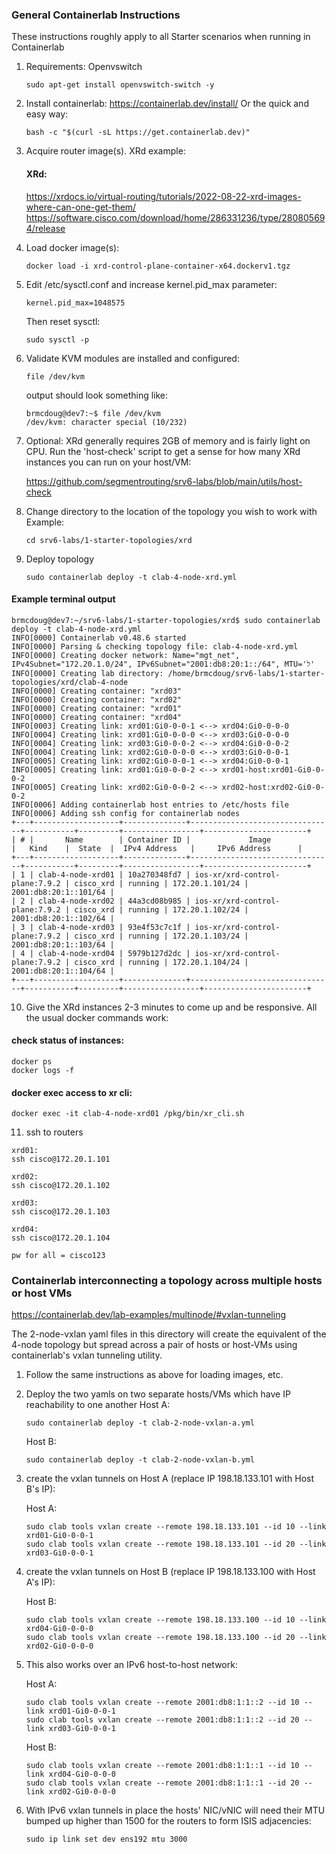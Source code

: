 ### General Containerlab Instructions
These instructions roughly apply to all Starter scenarios when running in Containerlab
   
1. Requirements: Openvswitch
   ```
   sudo apt-get install openvswitch-switch -y
   ```
   
2. Install containerlab: https://containerlab.dev/install/
   Or the quick and easy way:
   ```
   bash -c "$(curl -sL https://get.containerlab.dev)"
   ```

3. Acquire router image(s). XRd example:
   
   #### XRd:
   https://xrdocs.io/virtual-routing/tutorials/2022-08-22-xrd-images-where-can-one-get-them/
   https://software.cisco.com/download/home/286331236/type/280805694/release


4. Load docker image(s):
   ```
   docker load -i xrd-control-plane-container-x64.dockerv1.tgz 
   ``` 

5. Edit /etc/sysctl.conf and increase kernel.pid_max parameter:
   ```
   kernel.pid_max=1048575
   ```
   Then reset sysctl: 
   ```
   sudo sysctl -p
   ```
     
6. Validate KVM modules are installed and configured:
   ```
   file /dev/kvm
   ```
   output should look something like:
   ```
   brmcdoug@dev7:~$ file /dev/kvm
   /dev/kvm: character special (10/232)
   ```
7. Optional: XRd generally requires 2GB of memory and is fairly light on CPU. Run the 'host-check' script to get a sense for how many XRd instances you can run on your host/VM: 

    https://github.com/segmentrouting/srv6-labs/blob/main/utils/host-check

8.  Change directory to the location of the topology you wish to work with
    Example: 
    ```
    cd srv6-labs/1-starter-topologies/xrd
    ```
   
9.  Deploy topology
    ```
    sudo containerlab deploy -t clab-4-node-xrd.yml
    ```

#### Example terminal output
```
brmcdoug@dev7:~/srv6-labs/1-starter-topologies/xrd$ sudo containerlab deploy -t clab-4-node-xrd.yml
INFO[0000] Containerlab v0.48.6 started                 
INFO[0000] Parsing & checking topology file: clab-4-node-xrd.yml 
INFO[0000] Creating docker network: Name="mgt_net", IPv4Subnet="172.20.1.0/24", IPv6Subnet="2001:db8:20:1::/64", MTU='ל' 
INFO[0000] Creating lab directory: /home/brmcdoug/srv6-labs/1-starter-topologies/xrd/clab-4-node 
INFO[0000] Creating container: "xrd03"                  
INFO[0000] Creating container: "xrd02"                  
INFO[0000] Creating container: "xrd01"                  
INFO[0000] Creating container: "xrd04"                  
INFO[0003] Creating link: xrd01:Gi0-0-0-1 <--> xrd04:Gi0-0-0-0 
INFO[0004] Creating link: xrd01:Gi0-0-0-0 <--> xrd03:Gi0-0-0-0 
INFO[0004] Creating link: xrd03:Gi0-0-0-2 <--> xrd04:Gi0-0-0-2 
INFO[0004] Creating link: xrd02:Gi0-0-0-0 <--> xrd03:Gi0-0-0-1 
INFO[0005] Creating link: xrd02:Gi0-0-0-1 <--> xrd04:Gi0-0-0-1 
INFO[0005] Creating link: xrd01:Gi0-0-0-2 <--> xrd01-host:xrd01-Gi0-0-0-2 
INFO[0005] Creating link: xrd02:Gi0-0-0-2 <--> xrd02-host:xrd02-Gi0-0-0-2 
INFO[0006] Adding containerlab host entries to /etc/hosts file 
INFO[0006] Adding ssh config for containerlab nodes     
+---+-------------------+--------------+--------------------------------+-----------+---------+-----------------+-----------------------+
| # |       Name        | Container ID |             Image              |   Kind    |  State  |  IPv4 Address   |     IPv6 Address      |
+---+-------------------+--------------+--------------------------------+-----------+---------+-----------------+-----------------------+
| 1 | clab-4-node-xrd01 | 10a270348fd7 | ios-xr/xrd-control-plane:7.9.2 | cisco_xrd | running | 172.20.1.101/24 | 2001:db8:20:1::101/64 |
| 2 | clab-4-node-xrd02 | 44a3cd08b985 | ios-xr/xrd-control-plane:7.9.2 | cisco_xrd | running | 172.20.1.102/24 | 2001:db8:20:1::102/64 |
| 3 | clab-4-node-xrd03 | 93e4f53c7c1f | ios-xr/xrd-control-plane:7.9.2 | cisco_xrd | running | 172.20.1.103/24 | 2001:db8:20:1::103/64 |
| 4 | clab-4-node-xrd04 | 5979b127d2dc | ios-xr/xrd-control-plane:7.9.2 | cisco_xrd | running | 172.20.1.104/24 | 2001:db8:20:1::104/64 |
+---+-------------------+--------------+--------------------------------+-----------+---------+-----------------+-----------------------+
```

10.  Give the XRd instances 2-3 minutes to come up and be responsive. All the usual docker commands work:

#### check status of instances:
```
docker ps
docker logs -f 
```
#### docker exec access to xr cli:
```
docker exec -it clab-4-node-xrd01 /pkg/bin/xr_cli.sh
```

11. ssh to routers
```
xrd01:
ssh cisco@172.20.1.101

xrd02:
ssh cisco@172.20.1.102

xrd03:
ssh cisco@172.20.1.103

xrd04:
ssh cisco@172.20.1.104

pw for all = cisco123
```

### Containerlab interconnecting a topology across multiple hosts or host VMs
https://containerlab.dev/lab-examples/multinode/#vxlan-tunneling

The 2-node-vxlan yaml files in this directory will create the equivalent of the 4-node topology but spread across a pair of hosts or host-VMs using containerlab's vxlan tunneling utility.

1. Follow the same instructions as above for loading images, etc.
   
2. Deploy the two yamls on two separate hosts/VMs which have IP reachability to one another
   Host A:
   ```
   sudo containerlab deploy -t clab-2-node-vxlan-a.yml
   ```
   Host B:
   ```
   sudo containerlab deploy -t clab-2-node-vxlan-b.yml
   ```

3. create the vxlan tunnels on Host A (replace IP 198.18.133.101 with Host B's IP):

   Host A:
   ```
   sudo clab tools vxlan create --remote 198.18.133.101 --id 10 --link xrd01-Gi0-0-0-1
   sudo clab tools vxlan create --remote 198.18.133.101 --id 20 --link xrd03-Gi0-0-0-1
   ```

4. create the vxlan tunnels on Host B (replace IP 198.18.133.100 with Host A's IP):

   Host B:
   ```
   sudo clab tools vxlan create --remote 198.18.133.100 --id 10 --link xrd04-Gi0-0-0-0
   sudo clab tools vxlan create --remote 198.18.133.100 --id 20 --link xrd02-Gi0-0-0-0
   ```

5. This also works over an IPv6 host-to-host network:

   Host A:
   ```
   sudo clab tools vxlan create --remote 2001:db8:1:1::2 --id 10 --link xrd01-Gi0-0-0-1
   sudo clab tools vxlan create --remote 2001:db8:1:1::2 --id 20 --link xrd03-Gi0-0-0-1
   ```

   Host B:
   ```
   sudo clab tools vxlan create --remote 2001:db8:1:1::1 --id 10 --link xrd04-Gi0-0-0-0
   sudo clab tools vxlan create --remote 2001:db8:1:1::1 --id 20 --link xrd02-Gi0-0-0-0
   ```

6. With IPv6 vxlan tunnels in place the hosts' NIC/vNIC will need their MTU bumped up higher than 1500 for the routers to form ISIS adjacencies:

   ```
   sudo ip link set dev ens192 mtu 3000
   ```